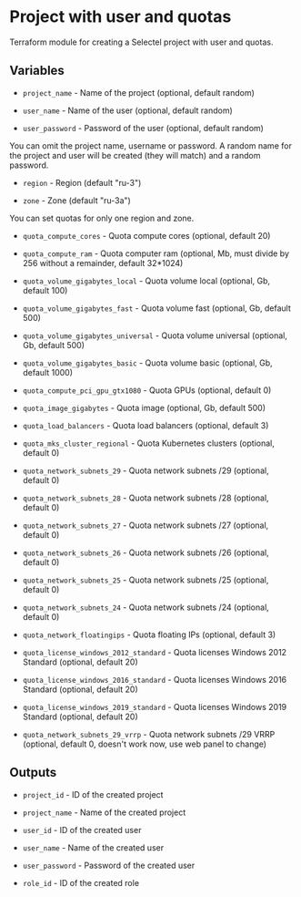 # Project with user and quotas

Terraform module for creating a Selectel project with user and quotas.

## Variables

  * `project_name` - Name of the project (optional, default random)

  * `user_name` - Name of the user (optional, default random)

  * `user_password` - Password of the user (optional, default random)

You can omit the project name, username or password. A random name for the project and user will be created (they will match) and a random password.

  * `region` - Region (default "ru-3")

  * `zone` - Zone (default "ru-3a")

You can set quotas for only one region and zone.

  * `quota_compute_cores` - Quota compute cores (optional, default 20)
  
  * `quota_compute_ram` - Quota computer ram (optional, Mb, must divide by 256 without a remainder, default 32*1024)
  
  * `quota_volume_gigabytes_local` - Quota volume local (optional, Gb, default 100)

  * `quota_volume_gigabytes_fast` - Quota volume fast (optional, Gb, default 500)

  * `quota_volume_gigabytes_universal` - Quota volume universal (optional, Gb, default 500)

  * `quota_volume_gigabytes_basic` - Quota volume basic (optional, Gb, default 1000)

  * `quota_compute_pci_gpu_gtx1080` - Quota GPUs (optional, default 0)

  * `quota_image_gigabytes` - Quota image (optional, Gb, default 500)

  * `quota_load_balancers` - Quota load balancers (optional, default 3)

  * `quota_mks_cluster_regional` - Quota Kubernetes clusters (optional, default 0)

  * `quota_network_subnets_29` - Quota network subnets /29 (optional, default 0)

  * `quota_network_subnets_28` - Quota network subnets /28 (optional, default 0)

  * `quota_network_subnets_27` - Quota network subnets /27 (optional, default 0)

  * `quota_network_subnets_26` - Quota network subnets /26 (optional, default 0)

  * `quota_network_subnets_25` - Quota network subnets /25 (optional, default 0)

  * `quota_network_subnets_24` - Quota network subnets /24 (optional, default 0)

  * `quota_network_floatingips` - Quota floating IPs (optional, default 3)

  * `quota_license_windows_2012_standard` - Quota licenses Windows 2012 Standard (optional, default 20)

  * `quota_license_windows_2016_standard` - Quota licenses Windows 2016 Standard (optional, default 20)

  * `quota_license_windows_2019_standard` - Quota licenses Windows 2019 Standard (optional, default 20)

  *  `quota_network_subnets_29_vrrp` - Quota network subnets /29 VRRP (optional, default 0, doesn't work now, use web panel to change)

## Outputs

  * `project_id` - ID of the created project

  * `project_name` - Name of the created project

  * `user_id` - ID of the created user

  * `user_name` - Name of the created user

  * `user_password` - Password of the created user

  * `role_id` - ID of the created role
